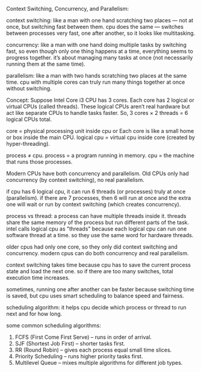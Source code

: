 Context Switching, Concurrency, and Parallelism:

context switching:
like a man with one hand scratching two places — not at once, but switching fast between them.
cpu does the same — switches between processes very fast, one after another, so it looks like multitasking.

concurrency:
like a man with one hand doing multiple tasks by switching fast,
so even though only one thing happens at a time, everything seems to progress together.
it’s about managing many tasks at once (not necessarily running them at the same time).

parallelism:
like a man with two hands scratching two places at the same time.
cpu with multiple cores can truly run many things together at once without switching.

Concept:
Suppose Intel Core i3 CPU has 3 cores. Each core has 2 logical or virtual CPUs (called threads).
These logical CPUs aren’t real hardware but act like separate CPUs to handle tasks faster.
So, 3 cores × 2 threads = 6 logical CPUs total.

core = physical processing unit inside cpu or Each core is like a small home or box inside the main CPU.
logical cpu = virtual cpu inside core (created by hyper-threading).

process ≠ cpu.
process = a program running in memory.
cpu = the machine that runs those processes.

Modern CPUs have both concurrency and parallelism.
Old CPUs only had concurrency (by context switching), no real parallelism.

if cpu has 6 logical cpu, it can run 6 threads (or processes) truly at once (parallelism).
if there are 7 processes, then 6 will run at once and the extra one will wait or run by context switching (which creates concurrency).

process vs thread:
a process can have multiple threads inside it.
threads share the same memory of the process but run different parts of the task.
intel calls logical cpu as "threads" because each logical cpu can run one software thread at a time.
so they use the same word for hardware threads.

older cpus had only one core, so they only did context switching and concurrency.
modern cpus can do both concurrency and real parallelism.

context switching takes time because cpu has to save the current process state and load the next one.
so if there are too many switches, total execution time increases.

sometimes, running one after another can be faster because switching time is saved,
but cpu uses smart scheduling to balance speed and fairness.

scheduling algorithm:
it helps cpu decide which process or thread to run next and for how long.

some common scheduling algorithms:

1. FCFS (First Come First Serve) – runs in order of arrival.
2. SJF (Shortest Job First) – shorter tasks first.
3. RR (Round Robin) – gives each process equal small time slices.
4. Priority Scheduling – runs higher priority tasks first.
5. Multilevel Queue – mixes multiple algorithms for different job types.
